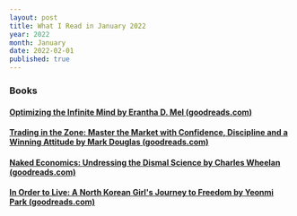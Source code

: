 ```yaml
---
layout: post
title: What I Read in January 2022
year: 2022
month: January
date: 2022-02-01
published: true
---
```


### Books

#### [Optimizing the Infinite Mind by Erantha D. Mel (goodreads.com)](https://www.goodreads.com/book/show/13823407)

#### [Trading in the Zone: Master the Market with Confidence, Discipline and a Winning Attitude by Mark Douglas (goodreads.com)](https://www.goodreads.com/book/show/253516)

#### [Naked Economics: Undressing the Dismal Science by Charles Wheelan (goodreads.com)](https://www.goodreads.com/book/show/40180021)

#### [In Order to Live: A North Korean Girl's Journey to Freedom by Yeonmi Park (goodreads.com)](https://www.goodreads.com/book/show/24611623)